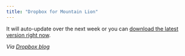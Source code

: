 ```yaml
---
title: "Dropbox for Mountain Lion"
---
```

<p>It will auto-update over the next week or you can <a href="https://www.dropbox.com/install">download the latest version right now</a>.</p>
<p><em>Via <a href="https://blog.dropbox.com/index.php/dropbox-for-mountain-lion/">Dropbox blog</a></em></p>
